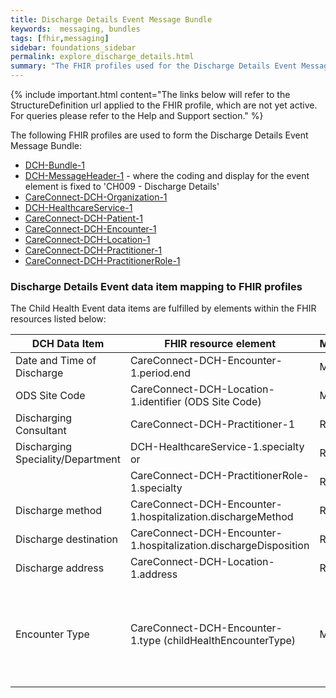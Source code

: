 ```yaml
---
title: Discharge Details Event Message Bundle
keywords:  messaging, bundles
tags: [fhir,messaging]
sidebar: foundations_sidebar
permalink: explore_discharge_details.html
summary: "The FHIR profiles used for the Discharge Details Event Message Bundle"
---
```


{% include important.html content="The links below will refer to the StructureDefinition url applied to the FHIR profile, which are not yet active. For queries please refer to the Help and Support section." %} 

The following FHIR profiles are used to form the Discharge Details Event Message Bundle:

- [DCH-Bundle-1](https://fhir.nhs.uk/STU3/StructureDefinition/DCH-Bundle-1)
- [DCH-MessageHeader-1](https://fhir.nhs.uk/STU3/StructureDefinition/DCH-MessageHeader-1) - where the coding and display for the event element is fixed to 'CH009 - Discharge Details'
- [CareConnect-DCH-Organization-1](https://fhir.nhs.uk/STU3/StructureDefinition/CareConnect-DCH-Organization-1)
- [DCH-HealthcareService-1](https://fhir.nhs.uk/STU3/StructureDefinition/DCH-HealthcareService-1)
- [CareConnect-DCH-Patient-1](https://fhir.nhs.uk/STU3/StructureDefinition/CareConnect-DCH-Patient-1)
- [CareConnect-DCH-Encounter-1](https://fhir.nhs.uk/STU3/StructureDefinition/CareConnect-DCH-Encounter-1)
- [CareConnect-DCH-Location-1](https://fhir.nhs.uk/STU3/StructureDefinition/CareConnect-DCH-Location-1)
- [CareConnect-DCH-Practitioner-1](https://fhir.nhs.uk/STU3/StructureDefinition/CareConnect-DCH-Practitioner-1)
- [CareConnect-DCH-PractitionerRole-1](https://fhir.nhs.uk/STU3/StructureDefinition/CareConnect-DCH-PractitionerRole-1) 


### Discharge Details Event data item mapping to FHIR profiles ###

The Child Health Event data items are fulfilled by elements within the FHIR resources listed below:

| DCH Data Item                     | FHIR resource element                                            | Mandatory/Required/Optional | Note                                                                                  |
|-----------------------------------|------------------------------------------------------------------|-----------------------------|---------------------------------------------------------------------------------------|
| Date and Time of Discharge        | CareConnect-DCH-Encounter-1.period.end                           | Mandatory                   |                                                                                       |
| ODS Site Code                     | CareConnect-DCH-Location-1.identifier (ODS Site Code)            | Mandatory                   |                                                                                       |
| Discharging Consultant            | CareConnect-DCH-Practitioner-1                                   | Required                    |                                                                                       |
| Discharging Speciality/Department | DCH-HealthcareService-1.specialty or                             | Required                    |                                                                                       |
|                                   | CareConnect-DCH-PractitionerRole-1.specialty                     | Required                    |                                                                                       |
| Discharge method                  | CareConnect-DCH-Encounter-1.hospitalization.dischargeMethod      | Required                    |                                                                                       |
| Discharge destination             | CareConnect-DCH-Encounter-1.hospitalization.dischargeDisposition | Required                    |                                                                                       |
| Discharge address                 | CareConnect-DCH-Location-1.address                               | Required                    |                                                                                       |
| Encounter Type                    | CareConnect-DCH-Encounter-1.type (childHealthEncounterType)      | Mandatory                   | Represented using code '001 - Birth Discharge' OR '002 - Maternity Discharge' only |
